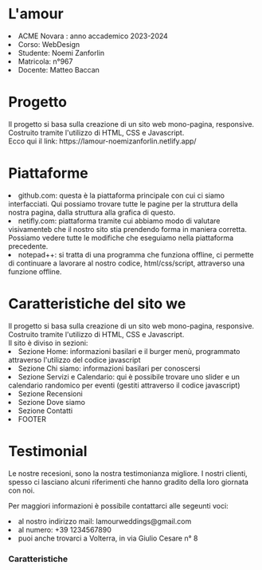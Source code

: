 <h1><b></b>L'amour</h1>
<li>ACME Novara : anno accademico 2023-2024</a></li>
<li>Corso: WebDesign</a></li>
<li>Studente: Noemi Zanforlin</a></li>
<li>Matricola: n°967</a></li>
<li>Docente: Matteo Baccan</a></li>

<h1><b></b>Progetto</h1>
</p>Il progetto si basa sulla creazione di un sito web mono-pagina, responsive. Costruito tramite l'utilizzo di HTML, CSS e Javascript.<br>
     Ecco qui il link: https://lamour-noemizanforlin.netlify.app/</p>

<h1><b></b>Piattaforme</h1>
<li>github.com: questa è la piattaforma principale con cui ci siamo interfacciati. Qui possiamo trovare tutte le pagine per la struttura della nostra pagina, dalla struttura alla grafica di questo.</a></li>
<li>netifly.com: piattaforma tramite cui abbiamo modo di valutare visivamenteb che il nostro sito stia prendendo forma in maniera corretta. Possiamo vedere tutte le modifiche che eseguiamo nella piattaforma precedente.</a></li>
<li>notepad++: si tratta di una programma che funziona offline, ci permette di continuare a lavorare al nostro codice, html/css/script, attraverso una funzione offline. </a></li>

<h1><b></b>Caratteristiche del sito we</h1>
</p>Il progetto si basa sulla creazione di un sito web mono-pagina, responsive. Costruito tramite l'utilizzo di HTML, CSS e Javascript.<br>
Il sito è diviso in sezioni:
<li>Sezione Home: informazioni basilari e il burger menù, programmato attraverso l'utilizzo del codice javascript</a></li>
<li>Sezione Chi siamo: informazioni basilari per conoscersi</a></li>
<li>Sezione Servizi e Calendario: qui è possibile trovare uno slider e un calendario randomico per eventi (gestiti attraverso il codice javascript)</a></li>
<li>Sezione Recensioni</a></li>
<li>Sezione Dove siamo</a></li>
<li>Sezione Contatti</a></li>
<li>FOOTER</a></li>

<h1><b></b>Testimonial</h1>
</p>Le nostre recesioni, sono la nostra testimonianza migliore. I nostri clienti, spesso ci lasciano alcuni riferimenti che hanno gradito della loro giornata con noi.</p>

</p>Per maggiori informazioni è possibile contattarci alle segeunti voci:</p>
     <li>al nostro indirizzo mail: lamourweddings@gmail.com</a></li>
     <li>al numero: +39 1234567890</a></li>
     <li>puoi anche trovarci a Volterra, in via Giulio Cesare n° 8</a></li>
<h3><b></b>Caratteristiche</h3>

